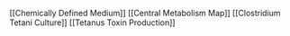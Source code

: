 [[Chemically Defined Medium]]
[[Central Metabolism Map]]
[[Clostridium Tetani Culture]]
[[Tetanus Toxin Production]]
